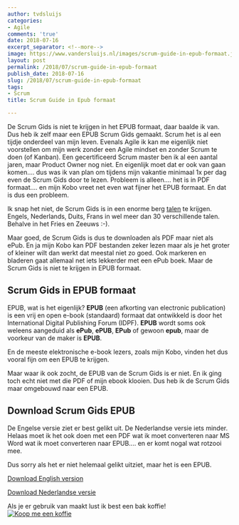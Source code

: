 ```yaml
---
author: tvdsluijs
categories:
- Agile
comments: 'true'
date: 2018-07-16
excerpt_separator: <!--more-->
image: https://www.vandersluijs.nl/images/scrum-guide-in-epub-formaat.jpeg
layout: post
permalink: /2018/07/scrum-guide-in-epub-formaat
publish_date: 2018-07-16
slug: /2018/07/scrum-guide-in-epub-formaat
tags:
- Scrum
title: Scrum Guide in Epub formaat

---
```

De Scrum Gids is niet te krijgen in het EPUB formaat, daar baalde ik van. Dus heb ik zelf maar een EPUB Scrum Gids gemaakt. Scrum het is al een tijdje onderdeel van mijn leven. Evenals Agile ik kan me eigenlijk niet voorstellen om mijn werk zonder een Agile mindset en zonder Scrum te doen (of Kanban). Een gecertificeerd Scrum master ben ik al een aantal jaren, maar Product Owner nog niet. En eigenlijk moet dat er ook van gaan komen.... dus was ik van plan om tijdens mijn vakantie minimaal 1x per dag even de Scrum Gids door te lezen. Probleem is alleen.... het is in PDF formaat.... en mijn Kobo vreet net even wat fijner het EPUB formaat. En dat is dus een probleem.
<!--more-->
Ik snap het niet, de Scrum Gids is in een enorme berg [talen](http://www.scrumguides.org/download.html) te krijgen. Engels, Nederlands, Duits, Frans in wel meer dan 30 verschillende talen. Behalve in het Fries en Zeeuws :-).

Maar goed, de Scrum Gids is dus te downloaden als PDF maar niet als ePub. En ja mijn Kobo kan PDF bestanden zeker lezen maar als je het groter of kleiner wilt dan werkt dat meestal niet zo goed. Ook markeren en bladeren gaat allemaal net iets lekkerder met een ePub boek. Maar de Scrum Gids is niet te krijgen in EPUB formaat.

## Scrum Gids in EPUB formaat

EPUB, wat is het eigenlijk? **EPUB** (een afkorting van electronic publication) is een vrij en open e-book (standaard) formaat dat ontwikkeld is door het International Digital Publishing Forum (IDPF). **EPUB** wordt soms ook weleens aangeduid als **ePub**, **ePUB**, **EPub** of gewoon **epub**, maar de voorkeur van de maker is **EPUB**.

En de meeste elektronische e-book lezers, zoals mijn Kobo, vinden het dus vooral fijn om een EPUB te krijgen.

Maar waar ik ook zocht, de EPUB van de Scrum Gids is er niet. En ik ging toch echt niet met die PDF of mijn ebook klooien. Dus heb ik de Scrum Gids maar omgebouwd naar een EPUB.

## Download Scrum Gids EPUB
De Engelse versie ziet er best gelikt uit. De Nederlandse versie iets minder. Helaas moet ik het ook doen met een PDF wat ik moet converteren naar MS Word wat ik moet converteren naar EPUB.... en er komt nogal wat rotzooi mee.

Dus sorry als het er niet helemaal gelikt uitziet, maar het is een EPUB.

[Download English version](https://drive.google.com/open?id=16SsoLNM_eBG7uiaJhY4UDVjK1jPVOD-P)

[Download Nederlandse versie](https://drive.google.com/open?id=1FIzCHqhHZ4Qx8pr3xrZVaACBNz34WMea)

Als je er gebruik van maakt lust ik best een bak koffie!
[![Koop me een koffie](https://www.buymeacoffee.com/assets/img/custom_images/orange_img.png)](https://www.buymeacoffee.com/itheo)
